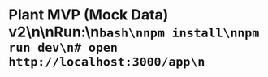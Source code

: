 # Plant MVP (Mock Data) v2\n\nRun:\n```bash\nnpm install\nnpm run dev\n# open http://localhost:3000/app\n```
